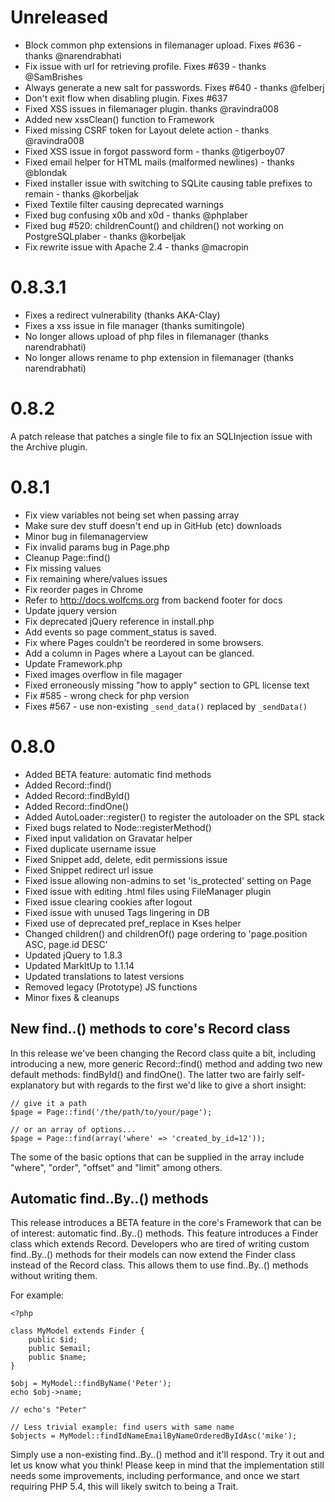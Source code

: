 # Unreleased

- Block common php extensions in filemanager upload. Fixes #636 - thanks @narendrabhati
- Fix issue with url for retrieving profile. Fixes #639 - thanks @SamBrishes
- Always generate a new salt for passwords. Fixes #640 - thanks @felberj
- Don't exit flow when disabling plugin. Fixes #637
- Fixed XSS issues in filemanager plugin. thanks @ravindra008
- Added new xssClean() function to Framework
- Fixed missing CSRF token for Layout delete action - thanks @ravindra008
- Fixed XSS issue in forgot password form - thanks @tigerboy07
- Fixed email helper for HTML mails (malformed newlines) - thanks @blondak
- Fixed installer issue with switching to SQLite causing table prefixes to remain - thanks @korbeljak
- Fixed Textile filter causing deprecated warnings
- Fixed bug confusing x0b and x0d - thanks @phplaber
- Fixed bug #520: childrenCount() and children() not working on PostgreSQLplaber - thanks @korbeljak
- Fix rewrite issue with Apache 2.4 - thanks @macropin

# 0.8.3.1

- Fixes a redirect vulnerability (thanks AKA-Clay)
- Fixes a xss issue in file manager (thanks sumitingole)
- No longer allows upload of php files in filemanager (thanks narendrabhati)
- No longer allows rename to php extension in filemanager (thanks narendrabhati)

# 0.8.2

A patch release that patches a single file to fix an SQLInjection issue with the Archive plugin.

# 0.8.1

- Fix view variables not being set when passing array
- Make sure dev stuff doesn't end up in GitHub (etc) downloads
- Minor bug in filemanagerview
- Fix invalid params bug in Page.php
- Cleanup Page::find()
- Fix missing values
- Fix remaining where/values issues
- Fix reorder pages in Chrome
- Refer to http://docs.wolfcms.org from backend footer for docs
- Update jquery version
- Fix deprecated jQuery reference in install.php
- Add events so page comment_status is saved.
- Fix where Pages couldn’t be reordered in some browsers.
- Add a column in Pages where a Layout can be glanced.
- Update Framework.php
- Fixed images overflow in file magager
- Fixed erroneously missing "how to apply" section to GPL license text
- Fix #585 - wrong check for php version
- Fixes #567 - use non-existing ```_send_data()``` replaced by ```_sendData()```

# 0.8.0

* Added BETA feature: automatic find methods
* Added Record::find()
* Added Record::findById()
* Added Record::findOne()
* Added AutoLoader::register() to register the autoloader on the SPL stack
* Fixed bugs related to Node::registerMethod()
* Fixed input validation on Gravatar helper
* Fixed duplicate username issue
* Fixed Snippet add, delete, edit permissions issue
* Fixed Snippet redirect url issue
* Fixed issue allowing non-admins to set 'is_protected' setting on Page
* Fixed issue with editing .html files using FileManager plugin
* Fixed issue clearing cookies after logout
* Fixed issue with unused Tags lingering in DB
* Fixed use of deprecated pref_replace in Kses helper
* Changed children() and childrenOf() page ordering to 'page.position ASC, page.id DESC'
* Updated jQuery to 1.8.3
* Updated MarkItUp to 1.1.14
* Updated translations to latest versions
* Removed legacy (Prototype) JS functions
* Minor fixes & cleanups

## New find..() methods to core's Record class

In this release we've been changing the Record class quite a bit, including introducing a new, more generic Record::find() method and adding two new default methods: findById() and findOne(). The latter two are fairly self-explanatory but with regards to the first we'd like to give a short insight:

```
// give it a path
$page = Page::find('/the/path/to/your/page');

// or an array of options...
$page = Page::find(array('where' => 'created_by_id=12'));
```
The some of the basic options that can be supplied in the array include "where", "order", "offset" and "limit" among others.

## Automatic find..By..() methods

This release introduces a BETA feature in the core's Framework that can be of interest: automatic find..By..() methods. This feature introduces a Finder class which extends Record. Developers who are tired of writing custom find..By..() methods for their models can now extend the Finder class instead of the Record class. This allows them to use find..By..() methods without writing them.

For example:

```
<?php

class MyModel extends Finder {
    public $id;
    public $email;
    public $name;
}

$obj = MyModel::findByName('Peter');
echo $obj->name;

// echo's "Peter"

// Less trivial example: find users with same name
$objects = MyModel::findIdNameEmailByNameOrderedByIdAsc('mike');
```

Simply use a non-existing find..By..() method and it'll respond. Try it out and let us know what you think! Please keep in mind that the implementation still needs some improvements, including performance, and once we start requiring PHP 5.4, this will likely switch to being a Trait.
